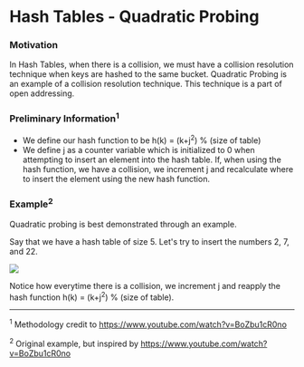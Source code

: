 # Hash Tables - Quadratic Probing

### Motivation

In Hash Tables, when there is a collision, we must have a collision resolution technique when keys are hashed to the same bucket. Quadratic Probing is an example of a collision resolution technique. This technique is a part of open addressing.

### Preliminary Information<sup>1</sup> 

* We define our hash function to be h(k) = (k+j<sup>2</sup>) % (size of table)
* We define j as a counter variable which is initialized to 0 when attempting to insert an element into the hash table. If, when using the hash function, we have a collision, we increment j and recalculate where to insert the element using the new hash function.

### Example<sup>2</sup>

Quadratic probing is best demonstrated through an example.

Say that we have a hash table of size 5. Let's try to insert the numbers 2, 7, and 22.

<img src ="https://projectbit.s3-us-west-1.amazonaws.com/darlene/labs/Quadratic_Probing_Diagram+.jpeg">

Notice how everytime there is a collision, we increment j and reapply the hash function h(k) = (k+j<sup>2</sup>) % (size of table).

<hr>

<sup>1</sup> Methodology credit to https://www.youtube.com/watch?v=BoZbu1cR0no

<sup>2</sup> Original example, but inspired by https://www.youtube.com/watch?v=BoZbu1cR0no 

 











